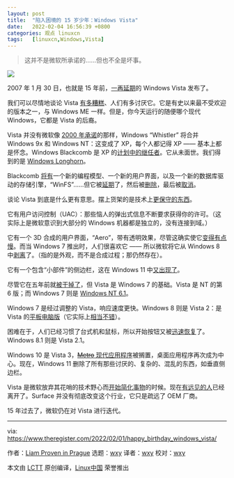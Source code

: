 ```yaml
---
layout: post
title:	"陷入困境的 15 岁少年：Windows Vista"
date:	2022-02-04 16:56:39 +0800 
categories:	观点 linuxcn 
tags:	[linuxcn,Windows,Vista]
---
```




> 
> 这并不是微软所承诺的……但也不全是坏事。
> 
> 
> 


![](/Asserts/Images//attachment/album/202202/04/165634p0s77smqmq00ki0b.jpg)


2007 年 1 月 30 日，也就是 15 年前，[一再](https://www.theregister.com/2006/03/22/microsoft_vista_delayed/)[延期](https://www.theregister.com/2005/08/30/windows_vista_release/)的 Windows Vista 发布了。


我们可以尽情地谈论 Vista [有多糟糕](https://www.youtube.com/watch?v=-IfnjBHtjHc)、人们有多讨厌它。它是有史以来最不受欢迎的版本之一，与 Windows ME 一样。但是，你今天运行的随便哪个现代 Windows，它都是 Vista 的后裔。


Vista 并没有微软像 [2000 年承诺](https://www.theregister.com/2000/11/12/whistler_and_blackcomb_the_windows/)的那样，Windows “Whistler” 将合并 Windows 9x 和 Windows NT：这变成了 XP，每个人都记得 XP —— 基本上都是怀念。Windows Blackcomb 是 XP 的[计划中的继任者](https://www.theregister.com/2001/07/27/microsoft_reshuffles_windows_roadmap_full/)。它从未面世。我们得到的是 [Windows Longhorn](https://www.theregister.com/2001/10/24/gates_confirms_windows_longhorn/)。


Blackcomb [将有](https://www.theregister.com/2001/08/07/ms_poised_to_switch_windows/)一个新的编程模型、一个新的用户界面，以及一个新的数据库驱动的存储引擎，“WinFS”……但它被[延期](https://www.theregister.com/2003/05/13/microsoft_sidelines_longhorn_database_caper/)了，然后被[删除](https://www.theregister.com/2004/08/27/microsoft_decouples_longhorn/)，最后被[取消](https://www.theregister.com/2006/06/26/winfs_axed/)。


谈论 Vista 到底是什么更有意思。摆上货架的是技术上[更保守的东西](https://www.theregister.com/2003/03/05/windows_longhorn_leaks_again)。


它有用户访问控制（UAC）：那些恼人的弹出式信息不断要求获得你的许可。（这实际上是微软意识到大部分的 Windows 机器都是独立的，没有连接到域。）


它有一个 3D 合成的用户界面，“Aero”，带有透明效果，尽管这确实使它[变得有点慢](https://www.theregister.com/2007/12/04/vista_vs_xp_tests/)。而当 Windows 7 推出时，人们很喜欢它 —— 所以微软将它从 Windows 8 中[剥离](https://www.theregister.com/2012/05/21/windows_8_aero_dead/)了。（指的是外观，而不是合成过程；那仍然存在）。


它有一个包含“小部件”的侧边栏，这在 Windows 11 中[又出现了](https://www.theregister.com/2021/10/05/windows_11_in_detail/)。


尽管它在五年前就[被干掉了](https://www.theregister.com/2017/04/12/windows_vista_support_ends/)，但 Vista 是 Windows 7 的基础。Vista 是 NT 的第 6 版；而 Windows 7 则是 [Windows NT 6.1](https://www.theregister.com/2009/11/18/windows_7_heart/)。


Windows 7 是经过调整的 Vista，响应速度更快。Windows 8 则是 Vista 2：是 Vista 的[平板电脑版](https://www.theregister.com/2011/06/06/windows_tablets_without_silverlight_dot_net/)（它实际上[相当不错](https://www.theregister.com/2011/09/14/samsung_windows8_tablet/)）。


困难在于，人们已经习惯了台式机和鼠标，所以开始按钮又被[迅速恢复](https://www.theregister.com/2013/10/18/windows_8_1_review/)了。Windows 8.1 则是 Vista 2.1。


Windows 10 是 Vista 3，[~~Metro~~ 现代应用程序](https://www.theregister.com/2012/03/15/the_charge_of_the_metro_brigade/)被搁置，桌面应用程序再次成为中心。现在，Windows 11 删除了所有那些讨厌的、复杂的、混乱的东西，如垂直侧边栏。


Vista 是微软放弃其花哨的技术野心而[开始简化事物](https://www.theregister.com/2009/11/18/windows_7_heart/)的时候。现在[有远见的人](https://www.theregister.com/2012/11/13/sinofsky_caligula/)已经离开了。Surface 并没有彻底改变这个行业，它只是疏远了 OEM 厂商。


15 年过去了，微软仍在对 Vista 进行迭代。




---


via: <https://www.theregister.com/2022/02/01/happy_birthday_windows_vista/> 


作者：[Liam Proven in Prague](https://www.theregister.com/Author/Liam-Proven) 选题：[wxy](https://github.com/wxy) 译者：[wxy](https://github.com/wxy) 校对：[wxy](https://github.com/wxy)


本文由 [LCTT](https://github.com/LCTT/TranslateProject) 原创编译，[Linux中国](/article-14240-1.html) 荣誉推出
